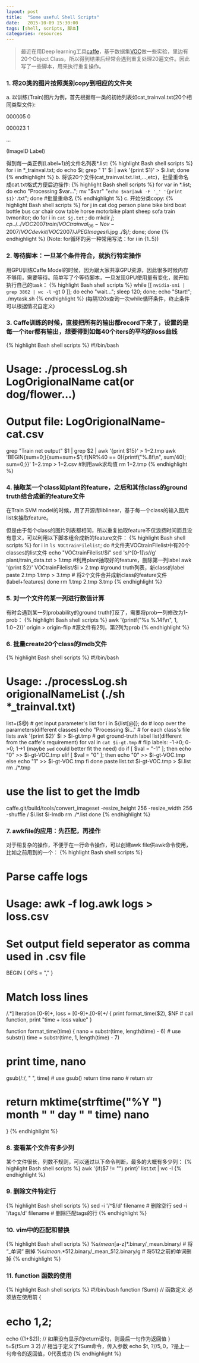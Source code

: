 ```yaml
---
layout: post
title:  "Some useful Shell Scripts"
date:   2015-10-09 15:30:00
tags: [shell, scripts, 脚本]
categories: resources
---
```


> 最近在用Deep learning工具[caffe](http://caffe.berkeleyvision.org/)，基于数据集[VOC](http://host.robots.ox.ac.uk/pascal/VOC/)做一些实验，里边有20个Object Class，所以得到结果后经常会遇到重复处理20遍文件。因此写了一些脚本，用来执行重复操作。

### 1. 将20类的图片按照类别copy到相应的文件夹
a. 以训练(Train)图片为例，首先根据每一类的初始列表如cat_trainval.txt(20个相同类型文件):

000005 0

000023 1

...

(ImageID Label)

得到每一类正例(Label=1)的文件名列表*.list:
{% highlight Bash shell scripts %}
for i in *_trainval.txt; do echo $i; grep " 1" $i | awk '{print $1}' > $i.list; done
{% endhighlight %}
b. 将该20个文件(cat_trainval.txt.list,...,etc)，批量重命名成cat.txt格式方便后边操作:
{% highlight Bash shell scripts %}
for var in *.list; do echo "Processing $var..."; mv "$var" "`echo $var|awk -F '_' '{print $1}'`.txt"; done  #批量重命名
{% endhighlight %}
c. 开始分类copy:
{% highlight Bash shell scripts %}
for j in cat dog person plane bike bird boat bottle bus car chair cow table horse motorbike plant sheep sofa train tvmonitor; do 
  for i in `cat $j.txt` ; do
    mkdir $j;
    cp ../../VOC2007train/VOCtrainval_06-Nov-2007/VOCdevkit/VOC2007/JPEGImages/$i.jpg ./$j/; 
  done; 
done
{% endhighlight %}
(Note: for循环的另一种常用写法：for i in {1..5})

### 2. 等待脚本：一旦某个条件符合，就执行特定操作
用GPU训练Caffe Model的时候，因为跟大家共享GPU资源，因此很多时候内存不够用，需要等待。简单写了个等待脚本，一旦发现GPU使用量有变化，就开始执行自己的task：
{% highlight Bash shell scripts %}
while [[ `nvidia-smi | grep 3862 | wc -l` -gt 0 ]]; do echo "wait..."; sleep 120; done; echo "Start!"; ./mytask.sh
{% endhighlight %}
(每隔120s查询一次while循环条件，终止条件可以根据情况自定义)

### 3. Caffe训练的时候，直接把所有的输出都record下来了，设置的是每一个iter都有输出，想要得到如每40个iters的平均的loss曲线
{% highlight Bash shell scripts %}
#!/bin/bash
# Usage: ./processLog.sh LogOrigionalName cat(or dog/flower...)
# Output file: LogOrigionalName-cat.csv
grep "Train net output" $1 | grep $2 | awk '{print $15}' > $1-$2.tmp
awk 'BEGIN{sum=0;}{sum=sum+$1;if(NR%40 == 0){printf("%.8f\n", sum/40); sum=0;}}' $1-$2.tmp > $1-$2.csv  #利用awk求均值
rm $1-$2.tmp
{% endhighlight %}

### 4. 抽取某一个class如plant的feature，之后和其他class的ground truth结合成新的feature文件
在Train SVM model的时候，用了开源库liblinear，基于每一个class的输入图片list来抽取feature。

但是由于每个class的图片列表都相同，所以重复抽取feature不仅浪费时间而且没有意义，可以利用以下脚本组合成新的feature文件：
{% highlight Bash shell scripts %}
for i in `ls VOCtrainFilelist`; do  #文件夹VOCtrainFilelist中有20个classes的list文件
  echo "VOCtrainFilelist/$i"
  sed 's/^[0-1]\s//g' plant/train_data.txt > 1.tmp  #利用plant抽取好的feature，删除第一列label
  awk '{print $2}' VOCtrainFilelist/$i > 2.tmp  #ground truth列表，新class的label
  paste 2.tmp 1.tmp > 3.tmp  # 将2个文件合并成新class的feature文件(label+features)
done
rm 1.tmp 2.tmp 3.tmp
{% endhighlight %}

### 5. 对一个文件的某一列进行数值计算
有时会遇到某一列probability的ground truth打反了，需要将prob一列修改为1-prob：
{% highlight Bash shell scripts %}
awk '{printf("%s %.14f\n", $1, 1.0-$2)}' origin > origin-flip #源文件有2列，第2列为prob
{% endhighlight %}

### 6. 批量create20个class的lmdb文件
{% highlight Bash shell scripts %}
#!/bin/bash
# Usage: ./processLog.sh origionalNameList (./sh *_trainval.txt)

list=($@)  # get input parameter's list
for i in ${list[@]}; do  # loop over the parameters(different classes)
  echo "Processing $i..."  # for each class's file lists
  awk '{print $2}' $i > $i-gt.tmp  # get ground-truth label list(different from the caffe's requirement)
  for val in `cat $i-gt.tmp`  # flip labels: -1->0; 0->0; 1->1 (maybe `sed` could better fit the need)
    do
      if [ $val = "-1" ]; then
        echo "0" >>  $i-gt-VOC.tmp
      elif [ $val = "0" ]; then
        echo "0" >>  $i-gt-VOC.tmp
      else
        echo "1" >>  $i-gt-VOC.tmp
      fi
    done
  paste list.txt $i-gt-VOC.tmp > $i.list
  rm ./*.tmp
  # use the list to get the lmdb
  caffe.git/build/tools/convert_imageset -resize_height 256 -resize_width 256 -shuffle / $i.list $i-lmdb
  rm ./*.list
done
{% endhighlight %}

### 7. awkfile的应用：先匹配，再操作
对于稍复杂的操作，不便于在一行命令操作，可以创建awk file供awk命令使用，比如之前用到的一个：
{% highlight Bash shell scripts %}
# Parse caffe logs
# Usage: awk -f log.awk logs > loss.csv

# Set output field seperator as comma used in .csv file
BEGIN { OFS = "," }

# Match loss lines
/.*] Iteration [0-9]+, loss = [0-9]+\.[0-9]+/ {
  print format_time($2), $NF  # call function, print "time + loss value"
}

function format_time(time) {
  nano = substr(time, length(time) - 6)  # use substr()
  time = substr(time, 1, length(time) - 7)
  # print time, nano
  gsub(/:/, " ", time)  # use gsub()
  return time nano  # return str
  # return mktime(strftime("%Y ") month " " day " " time) nano
}
{% endhighlight %}

### 8. 查看某个文件有多少列
某个文件很长，列数不规则，可以通过以下命令判断，最多的大概有多少列：
{% highlight Bash shell scripts %}
awk '{if($7 != "") print}' list.txt | wc -l
{% endhighlight %}

### 9. 删除文件特定行
{% highlight Bash shell scripts %}
sed -i '/^$/d' filename  # 删除空行
sed -i '/tags/d' filename  # 删除匹配tags的行
{% endhighlight %}

### 10. vim中的匹配和替换
{% highlight Bash shell scripts %}
%s/_mean_[a-z]*.binary/_mean.binary/  # 将 “_单词“ 删掉
%s/_mean_.*512.binary/_mean_512.binary/g  # 将512之前的单词删掉
{% endhighlight %}

### 11. function 函数的使用
{% highlight Bash shell scripts %}
#!/bin/bash
function fSum()  // 函数定义 必须放在使用前
{
#   echo $1,$2;
   echo $(($1+$2));  // 如果没有显示的return语句，则最后一句作为返回值
}
t=$(fSum 3 2)  // 相当于定义了fSum命令，传入参数
echo $t, $?  // 5, 0，$?是上一句命令的返回值，0代表成功
{% endhighlight %}